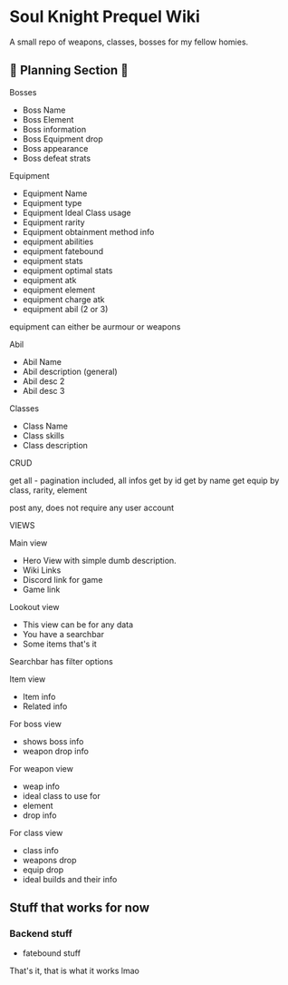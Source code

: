 # Soul Knight Prequel Wiki

A small repo of weapons, classes, bosses for my fellow homies.

## 🚧 Planning Section 🚧

Bosses
- Boss Name
- Boss Element
- Boss information
- Boss Equipment drop
- Boss appearance
- Boss defeat strats

Equipment
- Equipment Name
- Equipment type
- Equipment Ideal Class usage
- Equipment rarity
- Equipment obtainment method info
- equipment abilities
- equipment fatebound
- equipment stats
- equipment optimal stats
- equipment atk
- equipment element
- equipment charge atk
- equipment abil (2 or 3)

equipment can either be aurmour or weapons

Abil
- Abil Name
- Abil description (general)
- Abil desc 2
- Abil desc 3

Classes
- Class Name
- Class skills
- Class description


CRUD

get all - pagination included, all infos
get by id
get by name
get equip by class, rarity, element

post any, does not require any user account

VIEWS

Main view
- Hero View with simple dumb description.
- Wiki Links
- Discord link for game
- Game link


Lookout view
- This view can be for any data
- You have a searchbar
- Some items
that's it

Searchbar has filter options

Item view
- Item info
- Related info

For boss view
- shows boss info
- weapon drop info

For weapon view
- weap info
- ideal class to use for
- element
- drop info

For class view
- class info
- weapons drop
- equip drop
- ideal builds and their info


## Stuff that works for now
### Backend stuff
- fatebound stuff

That's it, that is what it works lmao